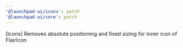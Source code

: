 ```yaml
---
'@launchpad-ui/icons': patch
'@launchpad-ui/core': patch
---
```


[Icons] Removes absolute positioning and fixed sizing for inner icon of FlairIcon
